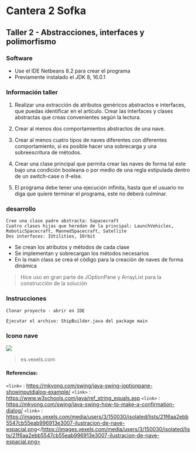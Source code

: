 # Cantera 2 Sofka 

## Taller 2 - Abstracciones, interfaces y polimorfismo

### Software

- Use el IDE Netbeans 8.2 para crear el programa
- Previamente instalado el JDK 8, 16.0.1  

### Información taller

1. Realizar una extracción de atributos genéricos abstractos e interfaces, que puedas identificar en el artículo. Crear las interfaces y clases abstractas que creas convenientes según la lectura.

2. Crear al menos dos comportamientos abstractos de una nave.

3. Crear al menos cuatro tipos de naves diferentes con diferentes comportamiento, si es posible hacer una sobrecarga y una sobreescritura de métodos.

4. Crear una clase principal que permita crear las naves de forma tal este bajo una condición booleana o por medio de una regla estipulada dentro de un switch-case o if-else.

5. El programa debe tener una ejecución infinita, hasta que el usuario no diga que quiere terminar el programa, este no deberá culminar.

### desarrollo
```
Cree una clase padre abstracta: Sapacecraft 
Cuatro clases hijas que heredan de la principal: LaunchVehicles, RoboticSpacecraft, MannedSpacecraft, Satellite
Dos interfaces: IUtilities, IOrbit
```

- Se crean los atributos y métodos de cada clase
- Se implementan y sobrecargan los métodos necesarios
- En la main class se crea el código para la creación de naves de forma dinámica

> Hice uso en gran parte de JOptionPane y ArrayList para la construcción de la solución

### Instrucciones

`Clonar proyecto - abrir en IDE `

`Ejecutar el archivo: ShipBuilder.java del package main `

### Icono nave

![](https://images.vexels.com/media/users/3/150030/isolated/lists/21f6aa2ebb5547cb55eab996913e3007-ilustracion-de-nave-espacial.png)

> es.vexels.com

#### Referencias:
`<link>` : <https://mkyong.com/swing/java-swing-joptionpane-showinputdialog-example/>
`<link>` : <https://www.w3schools.com/java/ref_string_equals.asp>
`<link>` : <https://mkyong.com/swing/java-swing-how-to-make-a-confirmation-dialog/>
`<link>` : <https://images.vexels.com/media/users/3/150030/isolated/lists/21f6aa2ebb5547cb55eab996913e3007-ilustracion-de-nave-espacial.png></https://images.vexels.com/media/users/3/150030/isolated/lists/21f6aa2ebb5547cb55eab996913e3007-ilustracion-de-nave-espacial.png>
